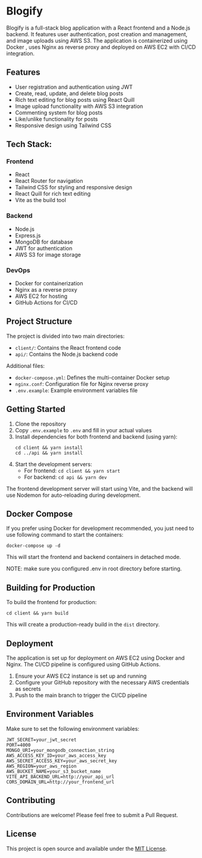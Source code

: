 # Blogify

Blogify is a full-stack blog application with a React frontend and a Node.js backend. It features user authentication, post creation and management, and image uploads using AWS S3. The application is containerized using Docker , uses Nginx as reverse proxy and deployed on AWS EC2 with CI/CD integration.

## Features

- User registration and authentication using JWT
- Create, read, update, and delete blog posts
- Rich text editing for blog posts using React Quill
- Image upload functionality with AWS S3 integration
- Commenting system for blog posts
- Like/unlike functionality for posts
- Responsive design using Tailwind CSS

## Tech Stack:

### Frontend
- React
- React Router for navigation
- Tailwind CSS for styling and responsive design
- React Quill for rich text editing
- Vite as the build tool

### Backend
- Node.js
- Express.js
- MongoDB for database
- JWT for authentication
- AWS S3 for image storage

### DevOps
- Docker for containerization
- Nginx as a reverse proxy
- AWS EC2 for hosting
- GitHub Actions for CI/CD

## Project Structure

The project is divided into two main directories:

- `client/`: Contains the React frontend code
- `api/`: Contains the Node.js backend code

Additional files:
- `docker-compose.yml`: Defines the multi-container Docker setup
- `nginx.conf`: Configuration file for Nginx reverse proxy
- `.env.example`: Example environment variables file

## Getting Started

1. Clone the repository
2. Copy `.env.example` to `.env` and fill in your actual values
3. Install dependencies for both frontend and backend (using yarn):
   ```
   cd client && yarn install
   cd ../api && yarn install
   ```
4. Start the development servers:
   - For frontend: `cd client && yarn start`
   - For backend: `cd api && yarn dev`

The frontend development server will start using Vite, and the backend will use Nodemon for auto-reloading during development.

## Docker Compose 

If you prefer using Docker for development recommended, you just need to use following command to start the containers:

```
docker-compose up -d
```

This will start the frontend and backend containers in detached mode.

NOTE: make sure you configured .env in root directory before starting.


## Building for Production

To build the frontend for production:

```
cd client && yarn build
```

This will create a production-ready build in the `dist` directory.

## Deployment

The application is set up for deployment on AWS EC2 using Docker and Nginx. The CI/CD pipeline is configured using GitHub Actions.

1. Ensure your AWS EC2 instance is set up and running
2. Configure your GitHub repository with the necessary AWS credentials as secrets
3. Push to the main branch to trigger the CI/CD pipeline

## Environment Variables

Make sure to set the following environment variables:

```
JWT_SECRET=your_jwt_secret
PORT=4000
MONGO_URI=your_mongodb_connection_string
AWS_ACCESS_KEY_ID=your_aws_access_key
AWS_SECRET_ACCESS_KEY=your_aws_secret_key
AWS_REGION=your_aws_region
AWS_BUCKET_NAME=your_s3_bucket_name
VITE_API_BACKEND_URL=http://your_api_url
CORS_DOMAIN_URL=http://your_frontend_url
```


## Contributing

Contributions are welcome! Please feel free to submit a Pull Request.

## License

This project is open source and available under the [MIT License](LICENSE).

